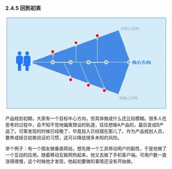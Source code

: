 ### 2.4.5 回到初衷

![](images/image01961.jpeg)

产品规划初期，大家有一个目标中心方向，但具体做成什么还比较模糊。很多人在思考的过程中，会不知不觉地偏离预设的轨道，往往想做A产品的，最后变成B产品了。可等发现的时候已经晚了，毕竟投入已经摆在那儿了。作为产品规划人员，要养成结合初衷验证的习惯，这可以降低很多未知的风险。

举个例子：有一个朋友做垂直网站，想先做一个工具带动用户的黏性，于是他做了一个互动的应用。随着移动互联网热起来，他又去做了手机客户端。可用户数一直涨得很慢，这个时候他才发现，他起初要做的事情还没有开始做。
